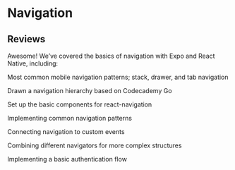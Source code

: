 # Navigation

## Reviews

Awesome! We’ve covered the basics of navigation with Expo and React Native, including:

Most common mobile navigation patterns; stack, drawer, and tab navigation

Drawn a navigation hierarchy based on Codecademy Go

Set up the basic components for react-navigation

Implementing common navigation patterns

Connecting navigation to custom events

Combining different navigators for more complex structures

Implementing a basic authentication flow

